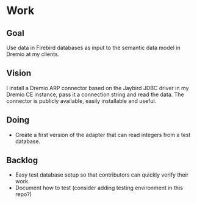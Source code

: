 # Work

## Goal

Use data in Firebird databases as input to the semantic data model in Dremio at my clients.

## Vision

I install a Dremio ARP connector based on the Jaybird JDBC driver in my Dremio CE instance,
pass it a connection string and read the data.
The connector is publicly available, easily installable and useful.

## Doing

* Create a first version of the adapter that can read integers from a test database.

## Backlog

* Easy test database setup so that contributors can quickly verify their work.
* Document how to test (consider adding testing environment in this repo?)
